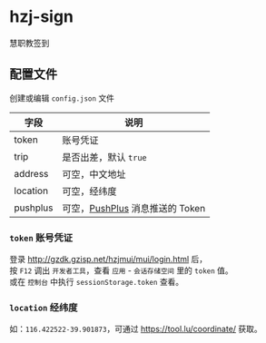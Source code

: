 # hzj-sign

慧职教签到

## 配置文件

创建或编辑 `config.json` 文件

| 字段       | 说明                        |
|----------|---------------------------|
| token    | 账号凭证                      |
| trip     | 是否出差，默认 `true`            |
| address  | 可空，中文地址                   |
| location | 可空，经纬度                    |
| pushplus | 可空，[PushPlus] 消息推送的 Token |

### `token` 账号凭证

登录 http://gzdk.gzisp.net/hzjmui/mui/login.html 后，  
按 `F12` 调出 `开发者工具`，查看 `应用` - `会话存储空间` 里的 `token` 值。  
或在 `控制台` 中执行 `sessionStorage.token` 查看。

### `location` 经纬度

如：`116.422522-39.901873`，可通过 https://tool.lu/coordinate/ 获取。

[PushPlus]: https://www.pushplus.plus/
